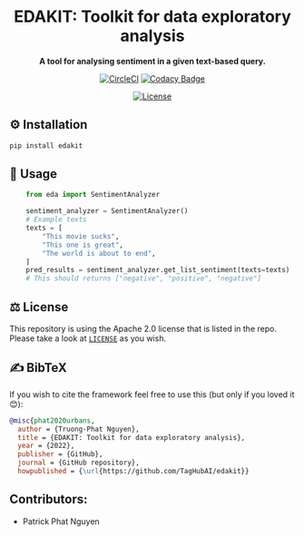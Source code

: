 <div align="center">

# EDAKIT: Toolkit for data exploratory analysis
**A tool for analysing sentiment in a given text-based query.**

<!-- *Why not translate it yourself when Google Translate cannot satisfy you❓* -->

[![CircleCI](https://circleci.com/gh/pyurbans/urbans/tree/master.svg?style=svg)](https://circleci.com/gh/pyurbans/urbans/tree/master)
[![Codacy Badge](https://app.codacy.com/project/badge/Grade/b4937f1f9fe0477b9fc557cbedf92b24)](https://www.codacy.com/gh/pyurbans/urbans?utm_source=github.com&amp;utm_medium=referral&amp;utm_content=pyurbans/urbans&amp;utm_campaign=Badge_Grade)
<!-- [![Codacy Badge](https://app.codacy.com/project/badge/Coverage/b4937f1f9fe0477b9fc557cbedf92b24)](https://www.codacy.com/gh/pyurbans/urbans?utm_source=github.com&utm_medium=referral&utm_content=pyurbans/urbans&utm_campaign=Badge_Coverage) -->
<!-- [![PyPI version](https://badge.fury.io/py/urbans.svg)](https://badge.fury.io/py/urbans)
[![GitHub release](https://img.shields.io/github/release/pyurbans/urbans.svg)](https://GitHub.com/pyurbans/urbans/releases/) -->
<!-- [![Maintenance](https://img.shields.io/badge/Maintained%3F-yes-green.svg)](https://GitHub.com/pyurbans/urbans/graphs/commit-activity) -->
[![License](https://img.shields.io/badge/License-Apache%202.0-blue.svg)](https://github.com/pyurbans/urbans/blob/master/LICENSE)

</div>

## ⚙️ Installation
```bash
pip install edakit
```

<!-- ## ✨ What is good about urbans?
- Rule-based, deterministic translation; unlike Google Translate - giving only 1 non-deterministic result
- Using NLTK parsing interface and is built on top of already-efficient NLTK backend
- Can be used for data augmentation -->

## 📖 Usage
```python
    from eda import SentimentAnalyzer

    sentiment_analyzer = SentimentAnalyzer()
    # Example texts
    texts = [
        "This movie sucks",
        "This one is great",
        "The world is about to end",
    ]  
    pred_results = sentiment_analyzer.get_list_sentiment(texts=texts)
    # This should returns ["negative", "positive", "negative"]
```

## ⚖️ License
This repository is using the Apache 2.0 license that is listed in the repo. Please take a look at [`LICENSE`](https://github.com/TagHubAI/edakit/blob/main/LICENSE) as you wish.

## ✍️ BibTeX
If you wish to cite the framework feel free to use this (but only if you loved it 😊):
```bibtex
@misc{phat2020urbans,
  author = {Truong-Phat Nguyen},
  title = {EDAKIT: Toolkit for data exploratory analysis},
  year = {2022},
  publisher = {GitHub},
  journal = {GitHub repository},
  howpublished = {\url{https://github.com/TagHubAI/edakit}}
```

## Contributors:
- Patrick Phat Nguyen